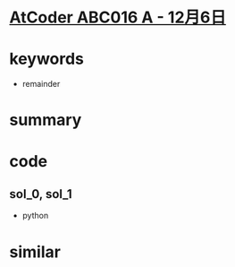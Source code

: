 # [AtCoder ABC016 A - 12月6日](https://atcoder.jp/contests/abc016/tasks/abc016_1)


# keywords 
- remainder


# summary 


# code 
## sol_0, sol_1
- python


# similar